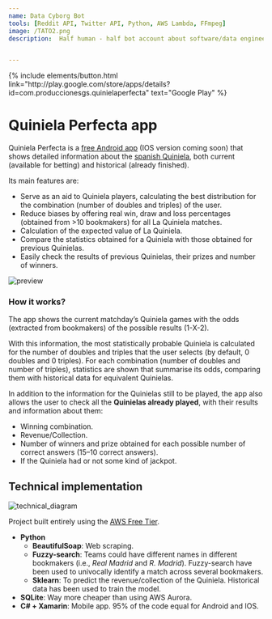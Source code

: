 ```yaml
---
name: Data Cyborg Bot
tools: [Reddit API, Twitter API, Python, AWS Lambda, FFmpeg]
image: /TATO2.png
description:  Half human - half bot account about software/data engineering. Bot part posts the best daily posts in some /r (Pinned). Human part posts non-automated content.


---
```


<p class="text-left">
{% include elements/button.html link="http://play.google.com/store/apps/details?id=com.produccionesgs.quinielaperfecta" text="Google Play" %}
</p>

# Quiniela Perfecta app
Quiniela Perfecta is a [free Android app](http://play.google.com/store/apps/details?id=com.produccionesgs.quinielaperfecta) (IOS version coming soon) that shows detailed information about the [spanish Quiniela](https://www.loteriasyapuestas.es/en/centro-de-ayuda/como-se-juega/como-jugar-a-la-quiniela), both current (available for betting) and historical (already finished).

Its main features are:
- Serve as an aid to Quiniela players, calculating the best distribution for the combination (number of doubles and triples) of the user.
- Reduce biases by offering real win, draw and loss percentages (obtained from >10 bookmakers) for all La Quiniela matches.
- Calculation of the expected value of La Quiniela.
- Compare the statistics obtained for a Quiniela with those obtained for previous Quinielas.
- Easily check the results of previous Quinielas, their prizes and number of winners.

![preview](/feature_graphic_3.png)

### How it works?
The app shows the current matchday’s Quiniela games with the odds (extracted from bookmakers) of the possible results (1-X-2).

With this information, the most statistically probable Quiniela is calculated for the number of doubles and triples that the user selects (by default, 0 doubles and 0 triples). For each combination (number of doubles and number of triples), statistics are shown that summarise its odds, comparing them with historical data for equivalent Quinielas.

In addition to the information for the Quinielas still to be played, the app also allows the user to check all the **Quinielas already played**, with their results and information about them:
- Winning combination.
- Revenue/Collection.
- Number of winners and prize obtained for each possible number of correct answers (15–10 correct answers).
- If the Quiniela had or not some kind of jackpot.


## Technical implementation

![technical_diagram](/Lambda-reddit-twitter-s3.drawio.png)


Project built entirely using the [AWS Free Tier](https://aws.amazon.com/free/).
- **Python**
  - **BeautifulSoap**: Web scraping.
  - **Fuzzy-search**: Teams could have different names in different bookmakers (i.e., *Real Madrid* and *R. Madrid*). Fuzzy-search have been used to univocally identify a match across several bookmakers.
  - **Sklearn**: To predict the revenue/collection of the Quiniela. Historical data has been used to train the model. 
- **SQLite**: Way more cheaper than using AWS Aurora. 
- **C# + Xamarin**: Mobile app. 95% of the code equal for Android and IOS. 